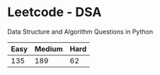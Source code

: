# Leetcode - DSA

Data Structure and Algorithm Questions in Python

| Easy   |  Medium  | Hard |
|--------|----------|------|
|   135  |    189   |  62  |
